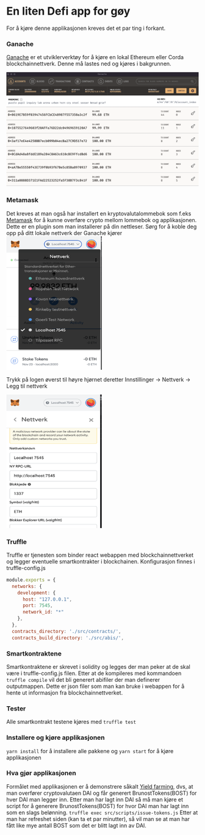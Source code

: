 # En liten Defi app for gøy

For å kjøre denne applikasjonen kreves det et par ting i forkant.

### Ganache

[Ganache](https://www.trufflesuite.com/ganache) er et utviklerverktøy for å kjøre en lokal Ethereum eller Corda blockchainnettverk. Denne må lastes ned og kjøres i bakgrunnen.

![Ganachebilde](https://github.com/tofiksa/cryptxchange/blob/main/docs/Ganache.png)

### Metamask
Det kreves at man også har installert en kryptovalutalommebok som f.eks [Metamask](https://metamask.io/) for å kunne overføre crypto mellom lommebok og applikasjonen. Dette er en plugin som man installerer på din nettleser. Sørg for å koble deg opp på ditt lokale nettverk der Ganache kjører
<img src="https://github.com/tofiksa/cryptxchange/blob/main/docs/Metamask.png" width="250" height="350">

Trykk på logen øverst til høyre hjørnet deretter Innstillinger -> Nettverk -> Legg til nettverk

<img src="https://github.com/tofiksa/cryptxchange/blob/main/docs/Metamask_del2.png" width="250" height="350">


### Truffle

Truffle er tjenesten som binder react webappen med blockchainnettverket og legger eventuelle smartkontrakter i blockchainen. Konfigurasjon finnes i truffle-config.js
``` Javascript
module.exports = {
  networks: {
    development: {
      host: "127.0.0.1",
      port: 7545,
      network_id: "*" 
    },
  },
  contracts_directory: './src/contracts/',
  contracts_build_directory: './src/abis/',
  ```

### Smartkontraktene

Smartkontraktene er skrevet i solidity og legges der man peker at de skal være i truffle-config.js filen. Etter at de kompileres med kommandoen `truffle compile` vil det bli generert abifiler der man definerer outputmappen. Dette er json filer som man kan bruke i webappen for å hente ut informasjon fra blockchainnettverket.

### Tester

Alle smartkontrakt testene kjøres med `truffle test`

### Installere og kjøre applikasjonen

`yarn install` for å installere alle pakkene og `yarn start` for å kjøre applikasjonen

### Hva gjør applikasjonen

Formålet med applikasjonen er å demonstrere såkalt [Yield farming](https://everipedia.org/wiki/lang_en/yield-farming), dvs, at man overfører cryptovalutaen DAI og får generert BrunostTokens(BOST) for hver DAI man legger inn. Etter man har lagt inn DAI så må man kjøre et script for å generere BrunostTokens(BOST) for hvor DAI man har lagt inn som en slags belønning.
`truffle exec src/scripts/issue-tokens.js`
Etter at man har refreshet siden (kan ta et par minutter), så vil man se at man har fått like mye antall BOST som det er blitt lagt inn av DAI.
